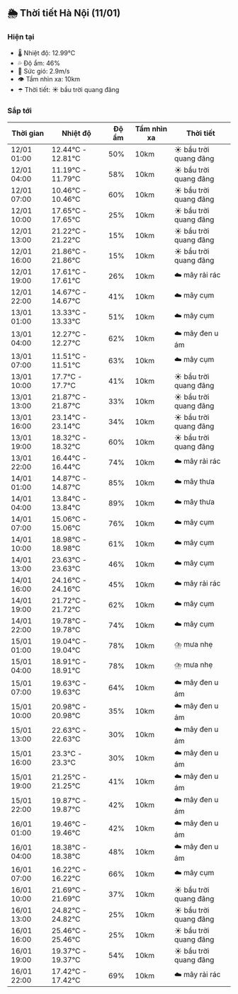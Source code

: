 ## 🌦️ Thời tiết Hà Nội (11/01)

### Hiện tại

- 🌡️ Nhiệt độ: 12.99℃
- 💦 Độ ẩm: 46%
- 💨 Sức gió: 2.9m/s
- 👁️ Tầm nhìn xa: 10km
- ☂️ Thời tiết: ☀️ bầu trời quang đãng

### Sắp tới

| Thời gian | Nhiệt độ | Độ ẩm | Tầm nhìn xa | Thời tiết |
| --- | --- | --- | --- | --- |
| 12/01 01:00 | 12.44℃ - 12.81℃ | 50% | 10km | ☀️ bầu trời quang đãng |
| 12/01 04:00 | 11.19℃ - 11.79℃ | 58% | 10km | ☀️ bầu trời quang đãng |
| 12/01 07:00 | 10.46℃ - 10.46℃ | 60% | 10km | ☀️ bầu trời quang đãng |
| 12/01 10:00 | 17.65℃ - 17.65℃ | 25% | 10km | ☀️ bầu trời quang đãng |
| 12/01 13:00 | 21.22℃ - 21.22℃ | 15% | 10km | ☀️ bầu trời quang đãng |
| 12/01 16:00 | 21.86℃ - 21.86℃ | 15% | 10km | ☀️ bầu trời quang đãng |
| 12/01 19:00 | 17.61℃ - 17.61℃ | 26% | 10km | ☁️ mây rải rác |
| 12/01 22:00 | 14.67℃ - 14.67℃ | 41% | 10km | ☁️ mây cụm |
| 13/01 01:00 | 13.33℃ - 13.33℃ | 51% | 10km | ☁️ mây cụm |
| 13/01 04:00 | 12.27℃ - 12.27℃ | 62% | 10km | ☁️ mây đen u ám |
| 13/01 07:00 | 11.51℃ - 11.51℃ | 63% | 10km | ☁️ mây cụm |
| 13/01 10:00 | 17.7℃ - 17.7℃ | 41% | 10km | ☀️ bầu trời quang đãng |
| 13/01 13:00 | 21.87℃ - 21.87℃ | 33% | 10km | ☀️ bầu trời quang đãng |
| 13/01 16:00 | 23.14℃ - 23.14℃ | 34% | 10km | ☀️ bầu trời quang đãng |
| 13/01 19:00 | 18.32℃ - 18.32℃ | 60% | 10km | ☀️ bầu trời quang đãng |
| 13/01 22:00 | 16.44℃ - 16.44℃ | 74% | 10km | ☁️ mây rải rác |
| 14/01 01:00 | 14.87℃ - 14.87℃ | 85% | 10km | ☁️ mây thưa |
| 14/01 04:00 | 13.84℃ - 13.84℃ | 89% | 10km | ☁️ mây thưa |
| 14/01 07:00 | 15.06℃ - 15.06℃ | 76% | 10km | ☁️ mây cụm |
| 14/01 10:00 | 18.98℃ - 18.98℃ | 61% | 10km | ☁️ mây cụm |
| 14/01 13:00 | 23.63℃ - 23.63℃ | 46% | 10km | ☁️ mây cụm |
| 14/01 16:00 | 24.16℃ - 24.16℃ | 45% | 10km | ☁️ mây rải rác |
| 14/01 19:00 | 21.72℃ - 21.72℃ | 62% | 10km | ☁️ mây cụm |
| 14/01 22:00 | 19.78℃ - 19.78℃ | 74% | 10km | ☁️ mây cụm |
| 15/01 01:00 | 19.04℃ - 19.04℃ | 78% | 10km | ⛈️ mưa nhẹ |
| 15/01 04:00 | 18.91℃ - 18.91℃ | 78% | 10km | ⛈️ mưa nhẹ |
| 15/01 07:00 | 19.63℃ - 19.63℃ | 64% | 10km | ☁️ mây đen u ám |
| 15/01 10:00 | 20.98℃ - 20.98℃ | 35% | 10km | ☁️ mây đen u ám |
| 15/01 13:00 | 22.63℃ - 22.63℃ | 30% | 10km | ☁️ mây đen u ám |
| 15/01 16:00 | 23.3℃ - 23.3℃ | 30% | 10km | ☁️ mây đen u ám |
| 15/01 19:00 | 21.25℃ - 21.25℃ | 41% | 10km | ☁️ mây đen u ám |
| 15/01 22:00 | 19.87℃ - 19.87℃ | 42% | 10km | ☁️ mây đen u ám |
| 16/01 01:00 | 19.46℃ - 19.46℃ | 42% | 10km | ☁️ mây đen u ám |
| 16/01 04:00 | 18.38℃ - 18.38℃ | 48% | 10km | ☁️ mây đen u ám |
| 16/01 07:00 | 16.22℃ - 16.22℃ | 66% | 10km | ☁️ mây cụm |
| 16/01 10:00 | 21.69℃ - 21.69℃ | 37% | 10km | ☀️ bầu trời quang đãng |
| 16/01 13:00 | 24.82℃ - 24.82℃ | 25% | 10km | ☀️ bầu trời quang đãng |
| 16/01 16:00 | 25.46℃ - 25.46℃ | 25% | 10km | ☀️ bầu trời quang đãng |
| 16/01 19:00 | 19.37℃ - 19.37℃ | 54% | 10km | ☀️ bầu trời quang đãng |
| 16/01 22:00 | 17.42℃ - 17.42℃ | 69% | 10km | ☁️ mây rải rác |
